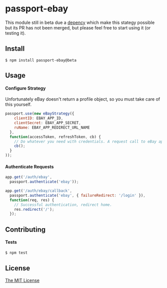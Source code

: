 # passport-ebay

This module still in beta due a [depency](https://github.com/mdemoret/passport-oauth2) which make this stategy possible but its PR has not been merged, but please feel free to start using it (or testing it).

## Install

    $ npm install passport-ebay@beta

## Usage

#### Configure Strategy

Unfortunately eBay doesn't return a profile object, so you must take care of this yourself.

```js
passport.use(new eBayStrategy({
    clientID: EBAY_APP_ID,
    clientSecret: EBAY_APP_SECRET,
    ruName: EBAY_APP_REDIRECT_URL_NAME
  },
  function(accessToken, refreshToken, cb) {
    // Do whatever you need with credentials. A request call to eBay api to fetch user perhaps?
    cb();
  }
));
```

#### Authenticate Requests

```js
app.get('/auth/ebay',
  passport.authenticate('ebay'));

app.get('/auth/ebay/callback',
  passport.authenticate('ebay', { failureRedirect: '/login' }),
  function(req, res) {
    // Successful authentication, redirect home.
    res.redirect('/');
  });
```

## Contributing

#### Tests

```bash
$ npm test
```

## License

[The MIT License](http://opensource.org/licenses/MIT)
